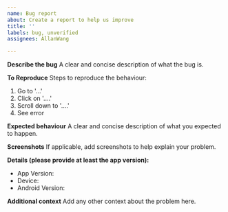 ```yaml
---
name: Bug report
about: Create a report to help us improve
title: ''
labels: bug, unverified
assignees: AllanWang

---
```


**Describe the bug**
A clear and concise description of what the bug is.

**To Reproduce**
Steps to reproduce the behaviour:
1. Go to '...'
2. Click on '....'
3. Scroll down to '....'
4. See error

**Expected behaviour**
A clear and concise description of what you expected to happen.

**Screenshots**
If applicable, add screenshots to help explain your problem.

**Details (please provide at least the app version):**
 - App Version:
 - Device: 
 - Android Version:

**Additional context**
Add any other context about the problem here.
